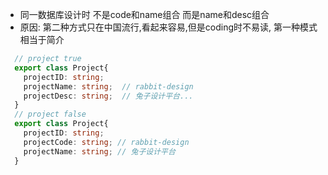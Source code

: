 - 同一数据库设计时 不是code和name组合  而是name和desc组合
- 原因: 第二种方式只在中国流行,看起来容易,但是coding时不易读, 第一种模式相当于简介
```typescript
  // project true
  export class Project{
    projectID: string;
    projectName: string;  // rabbit-design
    projectDesc: string;  // 兔子设计平台...
  }
  // project false
  export class Project{
    projectID: string;
    projectCode: string; // rabbit-design
    projectName: string; // 兔子设计平台
  }
```
